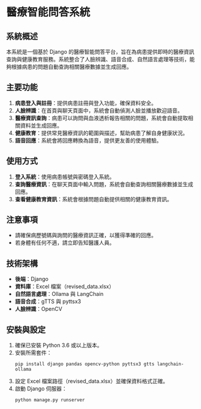 ﻿# 醫療智能問答系統

## 系統概述
本系統是一個基於 Django 的醫療智能問答平台，旨在為病患提供即時的醫療資訊查詢與健康教育服務。系統整合了人臉辨識、語音合成、自然語言處理等技術，能夠根據病患的問題自動查詢相關醫療數據並生成回應。

## 主要功能
1. **病患登入與註冊**：提供病患註冊與登入功能，確保資料安全。
2. **人臉辨識**：在首頁與聊天頁面中，系統會自動偵測人臉並播放歡迎語音。
3. **醫療資訊查詢**：病患可以詢問與血液透析報告相關的問題，系統會自動提取相關資料並生成回應。
4. **健康教育**：提供常見醫療資訊的範圍與描述，幫助病患了解自身健康狀況。
5. **語音回應**：系統會將回應轉換為語音，提供更友善的使用體驗。

## 使用方式
1. **登入系統**：使用病患帳號與密碼登入系統。
2. **查詢醫療資訊**：在聊天頁面中輸入問題，系統會自動查詢相關醫療數據並生成回應。
3. **查看健康教育資訊**：系統會根據問題自動提供相關的健康教育資訊。

## 注意事項
- 請確保病歷號碼與詢問的醫療資訊正確，以獲得準確的回應。
- 若身體有任何不適，請立即告知醫護人員。

## 技術架構
- **後端**：Django
- **資料庫**：Excel 檔案（revised_data.xlsx）
- **自然語言處理**：Ollama 與 LangChain
- **語音合成**：gTTS 與 pyttsx3
- **人臉辨識**：OpenCV

## 安裝與設定
1. 確保已安裝 Python 3.6 或以上版本。
2. 安裝所需套件：
   ```
   pip install django pandas opencv-python pyttsx3 gtts langchain-ollama
   ```
3. 設定 Excel 檔案路徑（revised_data.xlsx）並確保資料格式正確。
4. 啟動 Django 伺服器：
   ```
   python manage.py runserver
   ```

